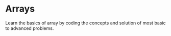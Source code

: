 # Arrays
Learn the basics of array by coding the concepts and solution of most basic to advanced problems.
